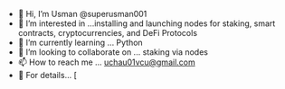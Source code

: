 - 👋 Hi, I’m Usman @superusman001
- 👀 I’m interested in ...installing and launching nodes for staking, smart contracts, cryptocurrencies, and DeFi Protocols 
- 🌱 I’m currently learning ... Python
- 💞️ I’m looking to collaborate on ... staking via nodes 
- 📫 How to reach me ... uchau01vcu@gmail.com
- 👀 For details... [
<!---
superusman001/superusman001 is a ✨ special ✨ repository because its `README.md` (this file) appears on your GitHub profile.
You can click the Preview link to take a look at your changes.
--->
